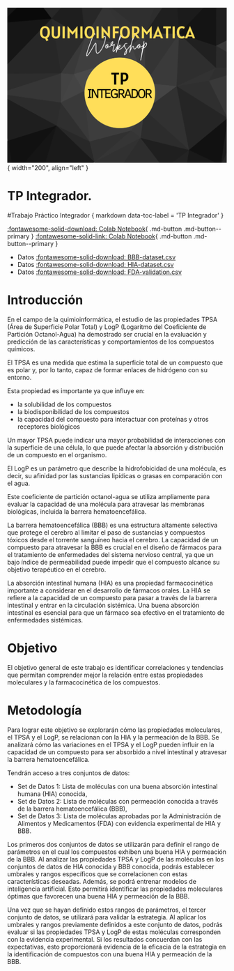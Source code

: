 ![Image](img/8.png){ width="200", align="left" }

# **TP Integrador**. 
#Trabajo Práctico Integrador { markdown data-toc-label = 'TP Integrador' }

[:fontawesome-solid-download: Colab Notebook](material/Trabajo_Practico_Integrador.ipynb){ .md-button .md-button--primary }
[:fontawesome-solid-link: Colab Notebook](https://colab.research.google.com/drive/1Wtz9SpvBYOhCvs1GFKryxrVRnRGbWm3w?usp=sharing){ .md-button .md-button--primary }

* Datos [:fontawesome-solid-download: BBB-dataset.csv](material/BBB-dataset.csv)
* Datos [:fontawesome-solid-download: HIA-dataset.csv](material/HIA-dataset.csv)
* Datos [:fontawesome-solid-download: FDA-validation.csv](material/FDA-validation.csv)

<!--
[:fontawesome-solid-download: Resolución](https://colab.research.google.com/drive/1KcMcjjIA9meVLNOTBaqauirx0qccLrsU?usp=sharing){ .md-button .md-button--primary }
* Paper [:fontawesome-solid-download: PDF](material/Daiana(2016).pdf)
--> 

# Introducción
En el campo de la quimioinformática, el estudio de las propiedades TPSA (Área de Superficie Polar Total) y LogP (Logaritmo del Coeficiente de Partición Octanol-Agua) ha demostrado ser crucial en la evaluación y predicción de las características y comportamientos de los compuestos químicos. 

El TPSA es una medida que estima la superficie total de un compuesto que es polar y, por lo tanto, capaz de formar enlaces de hidrógeno con su entorno.

Esta propiedad es importante ya que influye en:

* la solubilidad de los compuestos
* la biodisponibilidad de los compuestos
* la capacidad del compuesto para interactuar con proteínas y otros receptores biológicos

Un mayor TPSA puede indicar una mayor probabilidad de interacciones con la superficie de una célula, lo que puede afectar la absorción y distribución de un compuesto en el organismo. 

El LogP es un parámetro que describe la hidrofobicidad de una molécula, es decir, su afinidad por las sustancias lipídicas o grasas en comparación con el agua.

Este coeficiente de partición octanol-agua se utiliza ampliamente para evaluar la capacidad de una molécula para atravesar las membranas biológicas, incluida la barrera hematoencefálica.

La barrera hematoencefálica (BBB) es una estructura altamente selectiva que protege el cerebro al limitar el paso de sustancias y compuestos tóxicos desde el torrente sanguíneo hacia el cerebro. La capacidad de un compuesto para atravesar la BBB es crucial en el diseño de fármacos para el tratamiento de enfermedades del sistema nervioso central, ya que un bajo índice de permeabilidad puede impedir que el compuesto alcance su objetivo terapéutico en el cerebro.

La absorción intestinal humana (HIA) es una propiedad farmacocinética importante a considerar en el desarrollo de fármacos orales. La HIA se refiere a la capacidad de un compuesto para pasar a través de la barrera intestinal y entrar en la circulación sistémica. Una buena absorción intestinal es esencial para que un fármaco sea efectivo en el tratamiento de enfermedades sistémicas.

# Objetivo

El objetivo general de este trabajo es identificar correlaciones y tendencias que permitan comprender mejor la relación entre estas propiedades moleculares y la farmacocinética de los compuestos.

# Metodología

Para lograr este objetivo se explorarán cómo las propiedades moleculares, el TPSA y el LogP, se relacionan con la HIA y la permeación de la BBB. Se analizará cómo las variaciones en el TPSA y el LogP pueden influir en la capacidad de un compuesto para ser absorbido a nivel intestinal y atravesar la barrera hematoencefálica.

Tendrán acceso a tres conjuntos de datos:

* Set de Datos 1: Lista de moléculas con una buena absorción intestinal humana (HIA) conocida,
* Set de Datos 2: Lista de moléculas con permeación conocida a través de la barrera hematoencefálica (BBB),
* Set de Datos 3: Lista de moléculas aprobadas por la Administración de Alimentos y Medicamentos (FDA) con evidencia experimental de HIA y BBB.

Los primeros dos conjuntos de datos se utilizarán para definir el rango de parámetros en el cual los compuestos exhiben una buena HIA y permeación de la BBB. Al analizar las propiedades TPSA y LogP de las moléculas en los conjuntos de datos de HIA conocida y BBB conocida, podrás establecer umbrales y rangos específicos que se correlacionen con estas características deseadas. Además, se podrá entrenar modelos de inteligencia artificial. Esto permitirá identificar las propiedades moleculares óptimas que favorecen una buena HIA y permeación de la BBB.

Una vez que se hayan definido estos rangos de parámetros, el tercer conjunto de datos, se utilizará para validar la estrategia. Al aplicar los umbrales y rangos previamente definidos a este conjunto de datos, podrás evaluar si las propiedades TPSA y LogP de estas moléculas corresponden con la evidencia experimental. Si los resultados concuerdan con las expectativas, esto proporcionará evidencia de la eficacia de la estrategia en la identificación de compuestos con una buena HIA y permeación de la BBB.